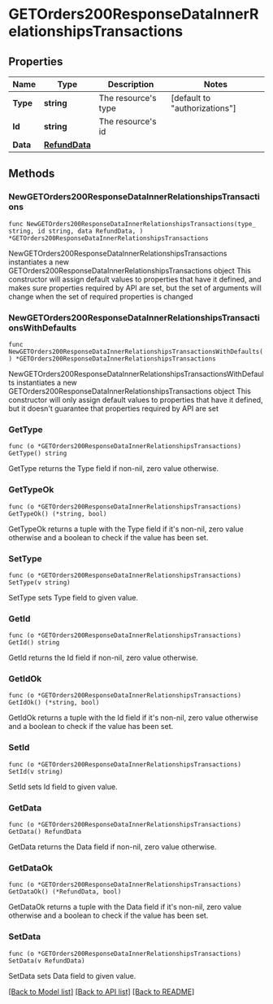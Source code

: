 # GETOrders200ResponseDataInnerRelationshipsTransactions

## Properties

Name | Type | Description | Notes
------------ | ------------- | ------------- | -------------
**Type** | **string** | The resource&#39;s type | [default to "authorizations"]
**Id** | **string** | The resource&#39;s id | 
**Data** | [**RefundData**](RefundData.md) |  | 

## Methods

### NewGETOrders200ResponseDataInnerRelationshipsTransactions

`func NewGETOrders200ResponseDataInnerRelationshipsTransactions(type_ string, id string, data RefundData, ) *GETOrders200ResponseDataInnerRelationshipsTransactions`

NewGETOrders200ResponseDataInnerRelationshipsTransactions instantiates a new GETOrders200ResponseDataInnerRelationshipsTransactions object
This constructor will assign default values to properties that have it defined,
and makes sure properties required by API are set, but the set of arguments
will change when the set of required properties is changed

### NewGETOrders200ResponseDataInnerRelationshipsTransactionsWithDefaults

`func NewGETOrders200ResponseDataInnerRelationshipsTransactionsWithDefaults() *GETOrders200ResponseDataInnerRelationshipsTransactions`

NewGETOrders200ResponseDataInnerRelationshipsTransactionsWithDefaults instantiates a new GETOrders200ResponseDataInnerRelationshipsTransactions object
This constructor will only assign default values to properties that have it defined,
but it doesn't guarantee that properties required by API are set

### GetType

`func (o *GETOrders200ResponseDataInnerRelationshipsTransactions) GetType() string`

GetType returns the Type field if non-nil, zero value otherwise.

### GetTypeOk

`func (o *GETOrders200ResponseDataInnerRelationshipsTransactions) GetTypeOk() (*string, bool)`

GetTypeOk returns a tuple with the Type field if it's non-nil, zero value otherwise
and a boolean to check if the value has been set.

### SetType

`func (o *GETOrders200ResponseDataInnerRelationshipsTransactions) SetType(v string)`

SetType sets Type field to given value.


### GetId

`func (o *GETOrders200ResponseDataInnerRelationshipsTransactions) GetId() string`

GetId returns the Id field if non-nil, zero value otherwise.

### GetIdOk

`func (o *GETOrders200ResponseDataInnerRelationshipsTransactions) GetIdOk() (*string, bool)`

GetIdOk returns a tuple with the Id field if it's non-nil, zero value otherwise
and a boolean to check if the value has been set.

### SetId

`func (o *GETOrders200ResponseDataInnerRelationshipsTransactions) SetId(v string)`

SetId sets Id field to given value.


### GetData

`func (o *GETOrders200ResponseDataInnerRelationshipsTransactions) GetData() RefundData`

GetData returns the Data field if non-nil, zero value otherwise.

### GetDataOk

`func (o *GETOrders200ResponseDataInnerRelationshipsTransactions) GetDataOk() (*RefundData, bool)`

GetDataOk returns a tuple with the Data field if it's non-nil, zero value otherwise
and a boolean to check if the value has been set.

### SetData

`func (o *GETOrders200ResponseDataInnerRelationshipsTransactions) SetData(v RefundData)`

SetData sets Data field to given value.



[[Back to Model list]](../README.md#documentation-for-models) [[Back to API list]](../README.md#documentation-for-api-endpoints) [[Back to README]](../README.md)


